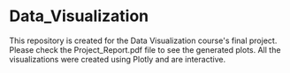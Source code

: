 # Data_Visualization
This repository is created for the Data Visualization course's final project. Please check the Project_Report.pdf file to see the generated plots. All the visualizations were created using Plotly and are interactive. 
